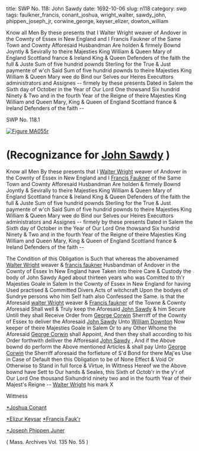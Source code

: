 title: SWP No. 118: John Sawdy
date: 1692-10-06
slug: n118
category: swp
tags: faulkner_francis, conant_joshua, wright_walter, sawdy_john, phippen_joseph_jr, corwine_george, keyser_elizer, dowton_william




Know all Men By these presents that I Walter Wright weaver of Andover in the Cownty of Essex in New England and I Francis Faukner of the Same Town and Cownty Afforesaid Husbandman Are holden & firmely Bownd Joyntly & Sevirally to theire Majesties King William & Queen Mary of England Scottland france & Ireland King & Queen Defenders of the faith the full & Juste Sum of five hundrid pownds Sterling for the True & Just paymente of w'ch Said Sum of five hundrid pownds to theire Majesties King William & Queen Mary wee do Bind our Selves our Heires Executtors administrators and Assignes -- firmely by these presents Dated in Salem the Sixth day of October in the Year of Our Lord One thowsand Six hundrid Ninety & Two and in the fourth Year of the Reigne of theire Majesties King William and Queen Mary, King & Queen of England Scottland france & Ireland Defenders of the faith --

<div markdown class="doc" id="n118.1">

<div class="doc_id">SWP No. 118.1</div>


<span markdown class="figure">[![Figure MA055r](archives/MA135/small/MA055r.jpg)](archives/MA135/large/MA055r.jpg)</span>

# (Recognizance for [John Sawdy](/tag/sawdy_john.html) )

Know all Men By these presents that I [Walter Wright](/tag/wright_walter.html) weaver of Andover in the Cownty of Essex in New England and I [Francis Faukner](/tag/faulkner_francis.html) of the Same Town and Cownty Afforesaid Husbandman Are holden & firmely Bownd Joyntly & Sevirally to theire Majesties King William & Queen Mary of England Scottland france & Ireland King & Queen Defenders of the faith the full & Juste Sum of five hundrid pownds Sterling for the True & Just paymente of w'ch Said Sum of five hundrid pownds to theire Majesties King William & Queen Mary wee do Bind our Selves our Heires Executtors administrators and Assignes -- firmely by these presents Dated in Salem the Sixth day of October in the Year of Our Lord One thowsand Six hundrid Ninety & Two and in the fourth Year of the Reigne of theire Majesties King William and Queen Mary, King & Queen of England Scottland france & Ireland Defenders of the faith --

The Condition of this Obligation is Such that whereas the abovenamed [Walter Wright](/tag/wright_walter.html) weaver & [francis faukner](/tag/faulkner_francis.html) Husbandman of Andover in the Cownty of Essex In New England have Taken into theire Care & Custody the body of John Sawdy Aged about thirteen years who was Comitted to th'r Majesties Goale in Salem In the Cownty of Essex in New England for having Used practised & Committed Divers Acts of witchcraft Upon the bodyes of Sundrye persons who him Self hath also Confessed the Same. is that the Aforesaid [walter Wright](/tag/wright_walter.html) weaver & [Francis faukner](/tag/faulkner_francis.html) of the Towne & Cownty Aforesaid Shall well & Truly keep the Aforesaid [John Sawdy](/tag/sawdy_john.html) & him Secure Untill they shall Receive Order from [George Corwin](/tag/corwine_george.html) Sherriff of the Cownty of Essex to deliver the Aforesaid [John Sawdy](/tag/sawdy_john.html) Unto [William Downton](/tag/dowton_william.html) Now keeper of theire Majesties Goale in Salem Or to any Other Whome the Aforesaid [George Corwin](/tag/corwine_george.html) shall Appoint, And then they shall according to his Order forthwith delliver the Afforesaid [John Sawdy](/tag/sawdy_john.html) , And if the Above bownd do perform the Above  mentioned Articles & shall pay Unto [George Corwin](/tag/corwine_george.html) the Sherriff aforesaid the forfieture of S'd Bond for there Maj'es Use in Case of Default then this Obligation to be of None Effect & Void Or Otherwise to Stand in full force & Virtue, In Wittness Hereof we the Above bownd have Sett to Our hands & Seales, this Sixth of Octob'r in the y'r of Our Lord One thousand Sixhundrid ninety two and in the fourth Year of their Majest's Reigne -- [Walter Wright](/tag/wright_walter.html) his mark X

Wittness 

[*Joshua Conant](/tag/conant_joshua.html)

[*Elizur Keysar](/tag/keyser_elizer.html) [*Francis Fauk'r](/tag/faulkner_francis.html)

[*Joseph Phippen Juner](/tag/phippen_joseph_jr.html)

( Mass. Archives Vol. 135 No. 55 )


</div>

